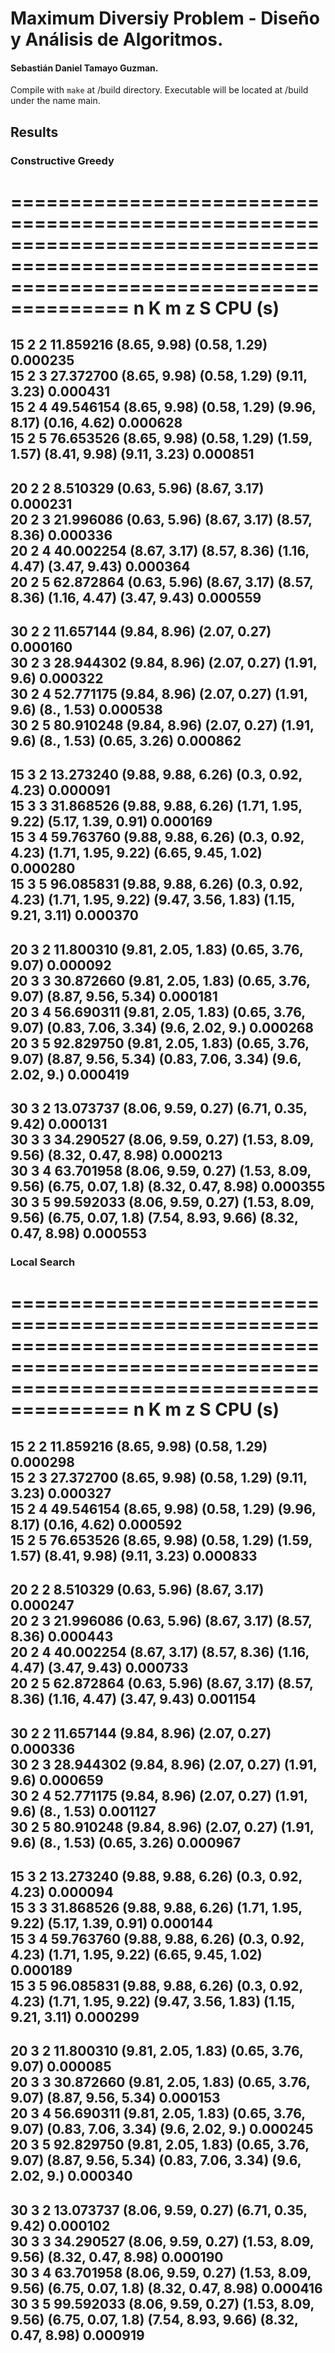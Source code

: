 # Maximum Diversiy Problem - Diseño y Análisis de Algoritmos.
#### Sebastián Daniel Tamayo Guzman.

Compile with ```make``` at /build directory.
Executable will be located at /build under the name main.

## Results
### Constructive Greedy
============================================================================================================================================
n    K    m    z              S                                                                                                   CPU (s)   
============================================================================================================================================
15   2    2    11.859216      (8.65, 9.98) (0.58, 1.29)                                                                           0.000235  
15   2    3    27.372700      (8.65, 9.98) (0.58, 1.29) (9.11, 3.23)                                                              0.000431  
15   2    4    49.546154      (8.65, 9.98) (0.58, 1.29) (9.96, 8.17) (0.16, 4.62)                                                 0.000628  
15   2    5    76.653526      (8.65, 9.98) (0.58, 1.29) (1.59, 1.57) (8.41, 9.98) (9.11, 3.23)                                    0.000851  
--------------------------------------------------------------------------------------------------------------------------------------------
20   2    2    8.510329       (0.63, 5.96) (8.67, 3.17)                                                                           0.000231  
20   2    3    21.996086      (0.63, 5.96) (8.67, 3.17) (8.57, 8.36)                                                              0.000336  
20   2    4    40.002254      (8.67, 3.17) (8.57, 8.36) (1.16, 4.47) (3.47, 9.43)                                                 0.000364  
20   2    5    62.872864      (0.63, 5.96) (8.67, 3.17) (8.57, 8.36) (1.16, 4.47) (3.47, 9.43)                                    0.000559  
--------------------------------------------------------------------------------------------------------------------------------------------
30   2    2    11.657144      (9.84, 8.96) (2.07, 0.27)                                                                           0.000160  
30   2    3    28.944302      (9.84, 8.96) (2.07, 0.27) (1.91, 9.6)                                                               0.000322  
30   2    4    52.771175      (9.84, 8.96) (2.07, 0.27) (1.91, 9.6) (8., 1.53)                                                    0.000538  
30   2    5    80.910248      (9.84, 8.96) (2.07, 0.27) (1.91, 9.6) (8., 1.53) (0.65, 3.26)                                       0.000862  
--------------------------------------------------------------------------------------------------------------------------------------------
15   3    2    13.273240      (9.88, 9.88, 6.26) (0.3, 0.92, 4.23)                                                                0.000091  
15   3    3    31.868526      (9.88, 9.88, 6.26) (1.71, 1.95, 9.22) (5.17, 1.39, 0.91)                                            0.000169  
15   3    4    59.763760      (9.88, 9.88, 6.26) (0.3, 0.92, 4.23) (1.71, 1.95, 9.22) (6.65, 9.45, 1.02)                          0.000280  
15   3    5    96.085831      (9.88, 9.88, 6.26) (0.3, 0.92, 4.23) (1.71, 1.95, 9.22) (9.47, 3.56, 1.83) (1.15, 9.21, 3.11)       0.000370  
--------------------------------------------------------------------------------------------------------------------------------------------
20   3    2    11.800310      (9.81, 2.05, 1.83) (0.65, 3.76, 9.07)                                                               0.000092  
20   3    3    30.872660      (9.81, 2.05, 1.83) (0.65, 3.76, 9.07) (8.87, 9.56, 5.34)                                            0.000181  
20   3    4    56.690311      (9.81, 2.05, 1.83) (0.65, 3.76, 9.07) (0.83, 7.06, 3.34) (9.6, 2.02, 9.)                            0.000268  
20   3    5    92.829750      (9.81, 2.05, 1.83) (0.65, 3.76, 9.07) (8.87, 9.56, 5.34) (0.83, 7.06, 3.34) (9.6, 2.02, 9.)         0.000419  
--------------------------------------------------------------------------------------------------------------------------------------------
30   3    2    13.073737      (8.06, 9.59, 0.27) (6.71, 0.35, 9.42)                                                               0.000131  
30   3    3    34.290527      (8.06, 9.59, 0.27) (1.53, 8.09, 9.56) (8.32, 0.47, 8.98)                                            0.000213  
30   3    4    63.701958      (8.06, 9.59, 0.27) (1.53, 8.09, 9.56) (6.75, 0.07, 1.8) (8.32, 0.47, 8.98)                          0.000355  
30   3    5    99.592033      (8.06, 9.59, 0.27) (1.53, 8.09, 9.56) (6.75, 0.07, 1.8) (7.54, 8.93, 9.66) (8.32, 0.47, 8.98)       0.000553  
--------------------------------------------------------------------------------------------------------------------------------------------

### Local Search
============================================================================================================================================
n    K    m    z              S                                                                                                   CPU (s)   
============================================================================================================================================
15   2    2    11.859216      (8.65, 9.98) (0.58, 1.29)                                                                           0.000298  
15   2    3    27.372700      (8.65, 9.98) (0.58, 1.29) (9.11, 3.23)                                                              0.000327  
15   2    4    49.546154      (8.65, 9.98) (0.58, 1.29) (9.96, 8.17) (0.16, 4.62)                                                 0.000592  
15   2    5    76.653526      (8.65, 9.98) (0.58, 1.29) (1.59, 1.57) (8.41, 9.98) (9.11, 3.23)                                    0.000833  
--------------------------------------------------------------------------------------------------------------------------------------------
20   2    2    8.510329       (0.63, 5.96) (8.67, 3.17)                                                                           0.000247  
20   2    3    21.996086      (0.63, 5.96) (8.67, 3.17) (8.57, 8.36)                                                              0.000443  
20   2    4    40.002254      (8.67, 3.17) (8.57, 8.36) (1.16, 4.47) (3.47, 9.43)                                                 0.000733  
20   2    5    62.872864      (0.63, 5.96) (8.67, 3.17) (8.57, 8.36) (1.16, 4.47) (3.47, 9.43)                                    0.001154  
--------------------------------------------------------------------------------------------------------------------------------------------
30   2    2    11.657144      (9.84, 8.96) (2.07, 0.27)                                                                           0.000336  
30   2    3    28.944302      (9.84, 8.96) (2.07, 0.27) (1.91, 9.6)                                                               0.000659  
30   2    4    52.771175      (9.84, 8.96) (2.07, 0.27) (1.91, 9.6) (8., 1.53)                                                    0.001127  
30   2    5    80.910248      (9.84, 8.96) (2.07, 0.27) (1.91, 9.6) (8., 1.53) (0.65, 3.26)                                       0.000967  
--------------------------------------------------------------------------------------------------------------------------------------------
15   3    2    13.273240      (9.88, 9.88, 6.26) (0.3, 0.92, 4.23)                                                                0.000094  
15   3    3    31.868526      (9.88, 9.88, 6.26) (1.71, 1.95, 9.22) (5.17, 1.39, 0.91)                                            0.000144  
15   3    4    59.763760      (9.88, 9.88, 6.26) (0.3, 0.92, 4.23) (1.71, 1.95, 9.22) (6.65, 9.45, 1.02)                          0.000189  
15   3    5    96.085831      (9.88, 9.88, 6.26) (0.3, 0.92, 4.23) (1.71, 1.95, 9.22) (9.47, 3.56, 1.83) (1.15, 9.21, 3.11)       0.000299  
--------------------------------------------------------------------------------------------------------------------------------------------
20   3    2    11.800310      (9.81, 2.05, 1.83) (0.65, 3.76, 9.07)                                                               0.000085  
20   3    3    30.872660      (9.81, 2.05, 1.83) (0.65, 3.76, 9.07) (8.87, 9.56, 5.34)                                            0.000153  
20   3    4    56.690311      (9.81, 2.05, 1.83) (0.65, 3.76, 9.07) (0.83, 7.06, 3.34) (9.6, 2.02, 9.)                            0.000245  
20   3    5    92.829750      (9.81, 2.05, 1.83) (0.65, 3.76, 9.07) (8.87, 9.56, 5.34) (0.83, 7.06, 3.34) (9.6, 2.02, 9.)         0.000340  
--------------------------------------------------------------------------------------------------------------------------------------------
30   3    2    13.073737      (8.06, 9.59, 0.27) (6.71, 0.35, 9.42)                                                               0.000102  
30   3    3    34.290527      (8.06, 9.59, 0.27) (1.53, 8.09, 9.56) (8.32, 0.47, 8.98)                                            0.000190  
30   3    4    63.701958      (8.06, 9.59, 0.27) (1.53, 8.09, 9.56) (6.75, 0.07, 1.8) (8.32, 0.47, 8.98)                          0.000416  
30   3    5    99.592033      (8.06, 9.59, 0.27) (1.53, 8.09, 9.56) (6.75, 0.07, 1.8) (7.54, 8.93, 9.66) (8.32, 0.47, 8.98)       0.000919  
--------------------------------------------------------------------------------------------------------------------------------------------

